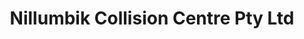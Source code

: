 ---
title: "Nillumbik Collision Centre Pty Ltd"
url: /eltham/nillumbik-collision-centre-pty-ltd/
shop: Autowerkstatt
---